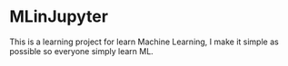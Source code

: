 # MLinJupyter
This is a learning project for learn Machine Learning, I make it simple as possible so everyone simply learn ML.
